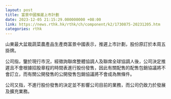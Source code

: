 ```yaml
---
layout: post
title: 富景中國推遲上市計劃
date: 2023-12-05 21:15:29.000000000 +08:00
link: https://news.rthk.hk/rthk/ch/component/k2/1730875-20231205.htm
categories: rthk
---
```


山東最大盆栽蔬菜農產品生產商富景中國表示，推遲上市計劃，股份原訂於本周五掛牌。

公司指，鑒於現行市況，經徵詢聯席整體協調人及聯席全球協調人後，公司決定推遲且不會根據招股章程的時間表進行股份發售，因此有關配售的配售包銷協議將不會訂立，而有關公開發售的公開發售包銷協議將不會成為無條件。

公司又指，不進行股份發售的決定並不影響公司目前的業務，而公司仍致力於發展及擴充業務。

